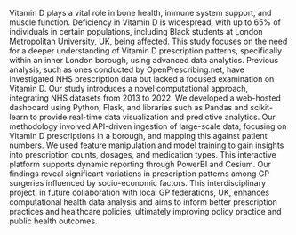 Vitamin D plays a vital role in bone health, immune system support, and muscle function. Deficiency in Vitamin D is widespread, with up to 65% of individuals in certain populations, including Black students at London Metropolitan University, UK, being affected. This study focuses on  the need for a deeper understanding of Vitamin D prescription patterns, specifically within an inner London borough, using advanced data analytics.
Previous analysis, such as ones conducted by OpenPrescribing.net, have investigated NHS prescription data but lacked a focused examination on Vitamin D. Our study introduces a novel computational approach, integrating NHS datasets from 2013 to 2022. We developed a web-hosted dashboard using Python, Flask, and libraries such as Pandas and scikit-learn to provide real-time data visualization and predictive analytics.
Our methodology involved API-driven ingestion of large-scale data, focusing on Vitamin D prescriptions in a borough, and mapping this against patient numbers. We used feature manipulation and model training to gain insights into prescription counts, dosages, and medication types. This interactive platform supports dynamic reporting through PowerBI and Cesium. 
Our findings reveal significant variations in prescription patterns among GP surgeries influenced by socio-economic factors. This interdisciplinary project, in future collaboration with local GP federations, UK, enhances computational health data analysis and aims to inform better prescription practices and healthcare policies, ultimately improving policy practice and public health outcomes.
